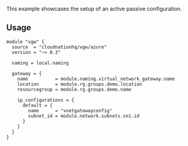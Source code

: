 This example showcases the setup of an active passive configuration.

## Usage

```hcl
module "vgw" {
  source  = "cloudnationhq/vgw/azure"
  version = "~> 0.3"

  naming = local.naming

  gateway = {
    name          = module.naming.virtual_network_gateway.name
    location      = module.rg.groups.demo.location
    resourcegroup = module.rg.groups.demo.name

    ip_configurations = {
      default = {
        name      = "vnetgatewayconfig"
        subnet_id = module.network.subnets.sn1.id
      }
    }
  }
}
```
